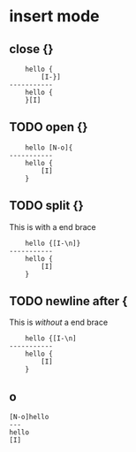 # insert mode

## close {}

```
    hello {
        [I-}]
-----------
    hello {
    }[I]
```

## TODO open {}

```
    hello [N-o]{
-----------
    hello {
        [I]
    }
```

## TODO split {}

This is with a end brace

```
    hello {[I-\n]}
-----------
    hello {
        [I]
    }
```

## TODO newline after {

This is _without_ a end brace

```
    hello {[I-\n]
-----------
    hello {
        [I]
    }
```

## o

```
[N-o]hello
---
hello
[I]
```

